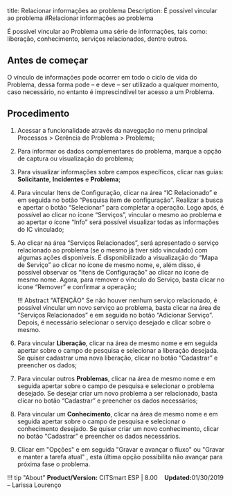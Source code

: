 title: Relacionar informações ao problema
Description: É possível vincular ao problema
#Relacionar informações ao problema 


É possível vincular ao Problema uma série de informações, tais como: liberação, conhecimento, serviços relacionados, dentre outros.

Antes de começar
----------------

O vínculo de informações pode ocorrer em todo o ciclo de vida do Problema, dessa
forma pode – e deve – ser utilizado a qualquer momento, caso necessário, no
entanto é imprescindível ter acesso a um Problema.

Procedimento
------------

1. Acessar a funcionalidade através da navegação no menu principal Processos \>
    Gerência de Problema \> Problema;

2.  Para informar os dados complementares do problema, marque a opção de captura
    ou visualização do problema;

3.  Para visualizar informações sobre campos específicos, clicar nas guias:
    **Solicitante**, **Incidentes** e **Problema**;

4.  Para vincular Itens de Configuração, clicar na área “IC Relacionado” e em
    seguida no botão “Pesquisa item de configuração”. Realizar a busca e apertar
    o botão “Selecionar” para completar a operação. Logo após, é possível ao
    clicar no ícone “Serviços”, vincular o mesmo ao problema e ao apertar o
    ícone “Info” será possível visualizar todas as informações do IC vinculado;

5.  Ao clicar na área “Serviços Relacionados”, será apresentado o serviço
    relacionado ao problema (se o mesmo já tiver sido vinculado) com algumas
    ações disponíveis. É disponibilizado a visualização do “Mapa de Serviço” ao
    clicar no ícone de mesmo nome, e, além disso, é possível observar os “Itens
    de Configuração” ao clicar no ícone de mesmo nome. Agora, para remover o
    vínculo do Serviço, basta clicar no ícone “Remover” e confirmar a operação;

    !!! Abstract "ATENÇÃO"
        Se não houver nenhum serviço relacionado, é possível vincular um novo
        serviço ao problema, basta clicar na área de “Serviços Relacionados” e em
        seguida no botão “Adicionar Serviço”. Depois, é necessário selecionar o
        serviço desejado e clicar sobre o mesmo.

6.  Para vincular **Liberação**, clicar na área de mesmo nome e em seguida
    apertar sobre o campo de pesquisa e selecionar a liberação desejada. Se
    quiser cadastrar uma nova liberação, clicar no botão “Cadastrar” e preencher
    os dados;

7.  Para vincular outros **Problemas**, clicar na área de mesmo nome e em
    seguida apertar sobre o campo de pesquisa e selecionar o problema desejado.
    Se desejar criar um novo problema a ser relacionado, basta clicar no botão
    “Cadastrar” e preencher os dados necessários;

8.  Para vincular um **Conhecimento**, clicar na área de mesmo nome e em seguida
    apertar sobre o campo de pesquisa e selecionar o conhecimento desejado. Se
    quiser criar um novo conhecimento, clicar no botão “Cadastrar” e preencher
    os dados necessários.
    
9. Clicar em "Opções" e em seguida "Gravar e avançar o fluxo" ou "Gravar e manter a tarefa atual" , esta última opção possibilita não avançar para próxima fase o problema.

!!! tip "About"
    <b>Product/Version:</b> CITSmart ESP | 8.00 &nbsp;&nbsp;
    <b>Updated:</b>01/30/2019 – Larissa Lourenço

